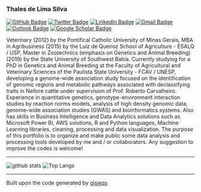 ### Thales de Lima Silva

[![GitHub Badge](https://img.shields.io/github/followers/Thaleslsilva?style=social)](https://github.com/Thaleslsilva)
[![Twitter Badge](https://img.shields.io/twitter/follow/Thaleslsilva?style=social)](https://twitter.com/Thaleslsilva)
[![LinkedIn Badge](https://img.shields.io/badge/My-LinkedIn-blue)](https://www.linkedin.com/in/thales-lima-silva-77a99378/)
[![Gmail Badge](https://img.shields.io/badge/-medvet21@gmail.com-c14438?style=flat-square&logo=Gmail&logoColor=white&link=mailto:medvet21@gmail.com)](mailto:medvet21@gmail.com)
[![Outlook Badge](https://img.shields.io/badge/-tl.silva@unesp.br-0078d4?style=flat-square&logo=microsoft-outlook&logoColor=white&link=mailto:tl.silva@unesp.br)](mailto:tl.silva@unesp.br)
[![Google Scholar Badge](https://img.shields.io/badge/Google-Scholar-lightgrey)](https://scholar.google.com/citations?user=-gkii1kAAAAJ&hl=pt-PT)


Veterinary (2012) by the Pontifical Catholic University of Minas Gerais, MBA in Agribusiness (2015) by the Luiz de Queiroz School of Agriculture - ESALQ / USP, Master in Zootechnics (emphasis on Genetics and Animal Breeding) (2019) by the State University of Southwest Bahia. Currently studying for a PhD in Genetics and Animal Breeding at the Faculty of Agricultural and Veterinary Sciences of the Paulista State University - FCAV / UNESP, developing a genome-wide association study focused on the identification of genomic regions and metabolic pathways associated with declassifying traits in Nellore cattle under supervision of Prof. Roberto Carvalheiro. Experience in quantitative genetics, genotype-environment interaction studies by reaction norms models, analysis of high density genomic data, genome-wide association studies (GWAS) and bioinformatics systems. Also has skills in Business Intelligence and Data Analytics solutions such as Microsoft Power BI, AWS solutions, R and Python languages, Machine Learning libraries, cleaning, processing and data visualization. The purpose of this portfolio is to organize and make public some data analysis and processing tools developed by me and / or collaborators. Any suggestion to improve the codes is welcome!

---

![github stats](https://github-readme-stats.vercel.app/api?username=Thaleslsilva&show_icons=true)
![Top Langs](https://github-readme-stats.vercel.app/api/top-langs/?username=Thaleslsilva&hide=javascript,go,html)

---

Built upon the code generated by [giswqs](https://github.com/giswqs)



<!--
**Thaleslsilva/ThaleslSilva** is a ✨ _special_ ✨ repository because its `README.md` (this file) appears on your GitHub profile.

Here are some ideas to get you started:

- 🔭 I’m currently working on ...
- 🌱 I’m currently learning ...
- 👯 I’m looking to collaborate on ...
- 🤔 I’m looking for help with ...
- 💬 Ask me about ...
- 📫 How to reach me: ...
- 😄 Pronouns: ...
- ⚡ Fun fact: ...
-->
